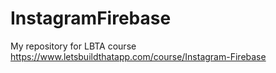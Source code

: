 # InstagramFirebase
My repository for LBTA course https://www.letsbuildthatapp.com/course/Instagram-Firebase

